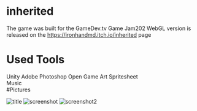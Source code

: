 # inherited
The game was built for the GameDev.tv Game Jam202
WebGL version is released on the https://ironhandmd.itch.io/inherited page

# Used Tools

Unity 
Adobe Photoshop
Open Game Art
   Spritesheet  
   Music   
#Pictures

![title](https://user-images.githubusercontent.com/93461196/171074856-bc157c29-c1e6-4e67-b2cf-7b3b3ba199e3.png)
![screenshot](https://user-images.githubusercontent.com/93461196/171074864-6e859aa6-4904-4b11-94e8-2d224e5151dd.png)
![screenshot2](https://user-images.githubusercontent.com/93461196/171074866-8bb1dd79-b05f-4add-a9b3-7c1de29ffd13.png)
